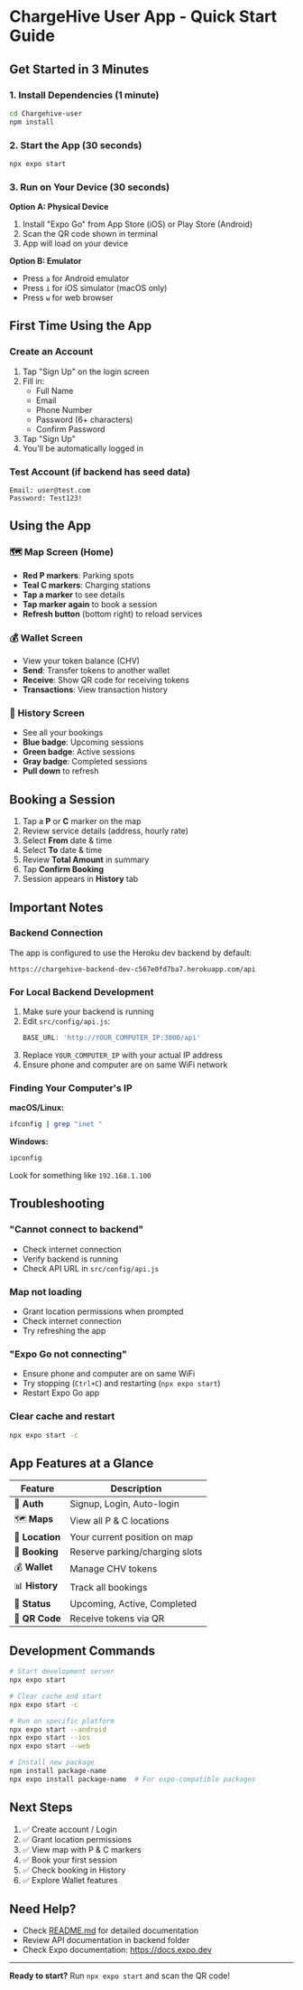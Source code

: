 # ChargeHive User App - Quick Start Guide

## Get Started in 3 Minutes

### 1. Install Dependencies (1 minute)
```bash
cd Chargehive-user
npm install
```

### 2. Start the App (30 seconds)
```bash
npx expo start
```

### 3. Run on Your Device (30 seconds)

**Option A: Physical Device**
1. Install "Expo Go" from App Store (iOS) or Play Store (Android)
2. Scan the QR code shown in terminal
3. App will load on your device

**Option B: Emulator**
- Press `a` for Android emulator
- Press `i` for iOS simulator (macOS only)
- Press `w` for web browser

## First Time Using the App

### Create an Account
1. Tap "Sign Up" on the login screen
2. Fill in:
   - Full Name
   - Email
   - Phone Number
   - Password (6+ characters)
   - Confirm Password
3. Tap "Sign Up"
4. You'll be automatically logged in

### Test Account (if backend has seed data)
```
Email: user@test.com
Password: Test123!
```

## Using the App

### 🗺️ Map Screen (Home)
- **Red P markers**: Parking spots
- **Teal C markers**: Charging stations
- **Tap a marker** to see details
- **Tap marker again** to book a session
- **Refresh button** (bottom right) to reload services

### 💰 Wallet Screen
- View your token balance (CHV)
- **Send**: Transfer tokens to another wallet
- **Receive**: Show QR code for receiving tokens
- **Transactions**: View transaction history

### 📅 History Screen
- See all your bookings
- **Blue badge**: Upcoming sessions
- **Green badge**: Active sessions
- **Gray badge**: Completed sessions
- **Pull down** to refresh

## Booking a Session

1. Tap a **P** or **C** marker on the map
2. Review service details (address, hourly rate)
3. Select **From** date & time
4. Select **To** date & time
5. Review **Total Amount** in summary
6. Tap **Confirm Booking**
7. Session appears in **History** tab

## Important Notes

### Backend Connection
The app is configured to use the Heroku dev backend by default:
```
https://chargehive-backend-dev-c567e0fd7ba7.herokuapp.com/api
```

### For Local Backend Development
1. Make sure your backend is running
2. Edit `src/config/api.js`:
   ```javascript
   BASE_URL: 'http://YOUR_COMPUTER_IP:3000/api'
   ```
3. Replace `YOUR_COMPUTER_IP` with your actual IP address
4. Ensure phone and computer are on same WiFi network

### Finding Your Computer's IP

**macOS/Linux:**
```bash
ifconfig | grep "inet "
```

**Windows:**
```cmd
ipconfig
```

Look for something like `192.168.1.100`

## Troubleshooting

### "Cannot connect to backend"
- Check internet connection
- Verify backend is running
- Check API URL in `src/config/api.js`

### Map not loading
- Grant location permissions when prompted
- Check internet connection
- Try refreshing the app

### "Expo Go not connecting"
- Ensure phone and computer are on same WiFi
- Try stopping (`Ctrl+C`) and restarting (`npx expo start`)
- Restart Expo Go app

### Clear cache and restart
```bash
npx expo start -c
```

## App Features at a Glance

| Feature | Description |
|---------|-------------|
| 🔐 **Auth** | Signup, Login, Auto-login |
| 🗺️ **Maps** | View all P & C locations |
| 📍 **Location** | Your current position on map |
| 📅 **Booking** | Reserve parking/charging slots |
| 💰 **Wallet** | Manage CHV tokens |
| 📊 **History** | Track all bookings |
| 🔔 **Status** | Upcoming, Active, Completed |
| 📱 **QR Code** | Receive tokens via QR |

## Development Commands

```bash
# Start development server
npx expo start

# Clear cache and start
npx expo start -c

# Run on specific platform
npx expo start --android
npx expo start --ios
npx expo start --web

# Install new package
npm install package-name
npx expo install package-name  # For expo-compatible packages
```

## Next Steps

1. ✅ Create account / Login
2. ✅ Grant location permissions
3. ✅ View map with P & C markers
4. ✅ Book your first session
5. ✅ Check booking in History
6. ✅ Explore Wallet features

## Need Help?

- Check [README.md](./README.md) for detailed documentation
- Review API documentation in backend folder
- Check Expo documentation: https://docs.expo.dev

---

**Ready to start?** Run `npx expo start` and scan the QR code!
